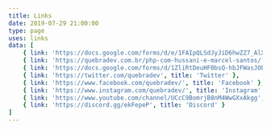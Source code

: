 ```yaml
---
title: Links
date: 2019-07-29 21:00:00
type: page
uses: links
data: [
    { link: 'https://docs.google.com/forms/d/e/1FAIpQLSdJyJiD6hwZZ7_AlXnR-mcUhRDuOn8LX2G9yS5nU6n45HFZ-Q/viewform', title: 'Evento Perifatécnico pros Quebradinha de SP' },
    { link: 'https://quebradev.com.br/php-com-hussani-e-marcel-santos/', title: 'Último episódio de podcast' },
    { link: 'https://docs.google.com/forms/d/1ZliRtDeuHF0bsQ-hbJFWasJObRXFTlBGR5qpjLeMpog', title: 'Sugestão de Temas' },
    { link: 'https://twitter.com/quebradev', title: 'Twitter' },
    { link: 'https://www.facebook.com/quebradev/', title: 'Facebook' },
    { link: 'https://www.instagram.com/quebradev/', title: 'Instagram' },
    { link: 'https://www.youtube.com/channel/UCcC9BomrjB8nM4WwGXxAkgg', title: 'YouTube' },
    { link: 'https://discord.gg/ekFepeP', title: 'Discord' }
]
---
```


